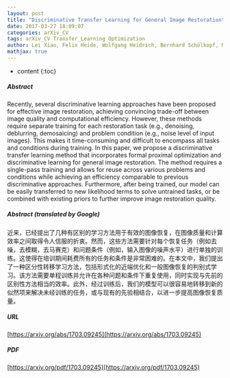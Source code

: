 ```yaml
---
layout: post
title: "Discriminative Transfer Learning for General Image Restoration"
date: 2017-03-27 18:09:07
categories: arXiv_CV
tags: arXiv_CV Transfer_Learning Optimization
author: Lei Xiao, Felix Heide, Wolfgang Heidrich, Bernhard Schölkopf, Michael Hirsch
mathjax: true
---
```


* content
{:toc}

##### Abstract
Recently, several discriminative learning approaches have been proposed for effective image restoration, achieving convincing trade-off between image quality and computational efficiency. However, these methods require separate training for each restoration task (e.g., denoising, deblurring, demosaicing) and problem condition (e.g., noise level of input images). This makes it time-consuming and difficult to encompass all tasks and conditions during training. In this paper, we propose a discriminative transfer learning method that incorporates formal proximal optimization and discriminative learning for general image restoration. The method requires a single-pass training and allows for reuse across various problems and conditions while achieving an efficiency comparable to previous discriminative approaches. Furthermore, after being trained, our model can be easily transferred to new likelihood terms to solve untrained tasks, or be combined with existing priors to further improve image restoration quality.

##### Abstract (translated by Google)
近来，已经提出了几种有区别的学习方法用于有效的图像恢复，在图像质量和计算效率之间取得令人信服的折衷。然而，这些方法需要针对每个恢复任务（例如去噪，去模糊，去马赛克）和问题条件（例如，输入图像的噪声水平）进行单独的训练。这使得在培训期间耗费所有的任务和条件是非常困难的。在本文中，我们提出了一种区分性转移学习方法，包括形式化的近端优化和一般图像恢复的判别式学习。该方法需要单程训练并允许在各种问题和条件下重复使用，同时实现与先前的区别性方法相当的效率。此外，经过训练后，我们的模型可以很容易地转移到新的似然项来解决未经训练的任务，或与现有的先验相结合，以进一步提高图像恢复质量。

##### URL
[https://arxiv.org/abs/1703.09245](https://arxiv.org/abs/1703.09245)

##### PDF
[https://arxiv.org/pdf/1703.09245](https://arxiv.org/pdf/1703.09245)

